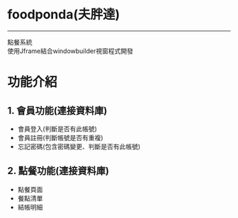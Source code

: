 # foodponda(夫胖達)
---
點餐系統  
使用Jframe結合windowbuilder視窗程式開發
# 功能介紹
## 1. 會員功能(連接資料庫)
 - 會員登入(判斷是否有此帳號)   
 - 會員註冊(判斷帳號是否有重複)  
 - 忘記密碼(包含密碼變更、判斷是否有此帳號)  
## 2. 點餐功能(連接資料庫)
 - 點餐頁面  
 - 餐點清單  
 - 結帳明細  

